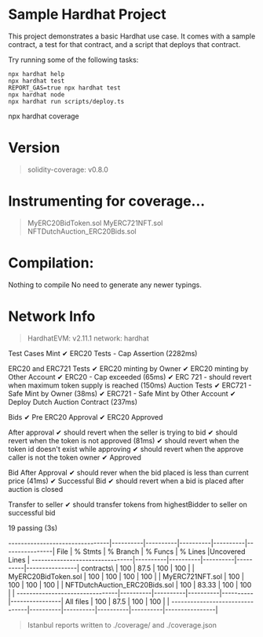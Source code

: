 # Sample Hardhat Project

This project demonstrates a basic Hardhat use case. It comes with a sample contract, a test for that contract, and a script that deploys that contract.

Try running some of the following tasks:

```shell
npx hardhat help
npx hardhat test
REPORT_GAS=true npx hardhat test
npx hardhat node
npx hardhat run scripts/deploy.ts
```

npx hardhat coverage

Version
=======
> solidity-coverage: v0.8.0

Instrumenting for coverage...
=============================

> MyERC20BidToken.sol
> MyERC721NFT.sol
> NFTDutchAuction_ERC20Bids.sol

Compilation:
============

Nothing to compile
No need to generate any newer typings.

Network Info
============
> HardhatEVM: v2.11.1
> network:    hardhat



  Test Cases
    Mint
      ✔ ERC20 Tests - Cap Assertion (2282ms)

  ERC20 and ERC721 Tests
    ✔ ERC20 minting by Owner
    ✔ ERC20 minting by Other Account
    ✔ ERC20 - Cap exceeded (65ms)
    ✔ ERC 721 - should revert when maximum token supply is reached (150ms)
    Auction Tests
      ✔ ERC721 - Safe Mint by Owner (38ms)
      ✔ ERC721 - Safe Mint by Other Account
      ✔ Deploy Dutch Auction Contract (237ms)

  Bids
    ✔ Pre ERC20 Approval
    ✔ ERC20 Approved

  After approval
    ✔ should revert when the seller is trying to bid
    ✔ should revert when the token is not approved (81ms)
    ✔ should revert when the token id doesn't exist while approving
    ✔ should revert when the approve caller is not the token owner
    ✔ Approved

  Bid After Approval
    ✔ should rever when the bid placed is less than current price (41ms)
    ✔ Successful Bid
    ✔ should revert when a bid is placed after auction is closed

  Transfer to seller
    ✔ should transfer tokens from highestBidder to seller on successful bid


  19 passing (3s)

--------------------------------|----------|----------|----------|----------|----------------|
File                            |  % Stmts | % Branch |  % Funcs |  % Lines |Uncovered Lines |
--------------------------------|----------|----------|----------|----------|----------------|
 contracts\                     |      100 |     87.5 |      100 |      100 |                |
  MyERC20BidToken.sol           |      100 |      100 |      100 |      100 |                |
  MyERC721NFT.sol               |      100 |      100 |      100 |      100 |                |
  NFTDutchAuction_ERC20Bids.sol |      100 |    83.33 |      100 |      100 |                |
--------------------------------|----------|----------|----------|----------|----------------|
All files                       |      100 |     87.5 |      100 |      100 |                |
--------------------------------|----------|----------|----------|----------|----------------|

> Istanbul reports written to ./coverage/ and ./coverage.json